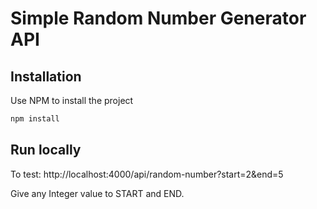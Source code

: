 # Simple Random Number Generator API

## Installation

Use NPM to install the project

```bash
npm install
```

## Run locally

To test: http://localhost:4000/api/random-number?start=2&end=5

Give any Integer value to START and END.
